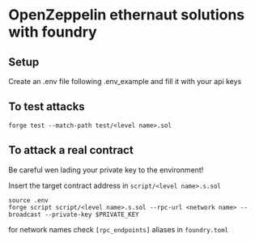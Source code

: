 # OpenZeppelin ethernaut solutions with foundry 

## Setup
Create an .env file following .env_example and fill it with your api keys

## To test attacks
```
forge test --match-path test/<level name>.sol 
```

## To attack a real contract

Be careful wen lading your private key to the environment!

Insert the target contract address in `script/<level name>.s.sol`
```
source .env
forge script script/<level name>.s.sol --rpc-url <network name> --broadcast --private-key $PRIVATE_KEY
```

for network names check `[rpc_endpoints]` aliases in `foundry.toml`
